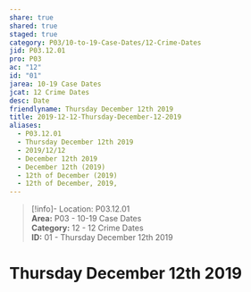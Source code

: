 ```yaml
---  
share: true  
shared: true  
staged: true  
category: P03/10-to-19-Case-Dates/12-Crime-Dates  
jid: P03.12.01  
pro: P03  
ac: "12"  
id: "01"  
jarea: 10-19 Case Dates  
jcat: 12 Crime Dates  
desc: Date  
friendlyname: Thursday December 12th 2019  
title: 2019-12-12-Thursday-December-12-2019  
aliases:  
  - P03.12.01  
  - Thursday December 12th 2019  
  - 2019/12/12  
  - December 12th 2019  
  - December 12th (2019)  
  - 12th of December (2019)  
  - 12th of December, 2019,  
---  
```

  
>[!info]- Location: P03.12.01  
>**Area:** P03 - 10-19 Case Dates  
>**Category:** 12 - 12 Crime Dates  
>**ID:** 01 - Thursday December 12th 2019  
  
# Thursday December 12th 2019  

